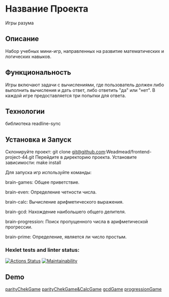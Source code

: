 # Название Проекта

Игры разума

## Описание

Набор учебных мини-игр, направленных на развитие математических и логических навыков.

## Функциональность

Игры включают задачи с вычислениями, где пользователь должен либо выполнить вычисления и дать ответ, либо ответить "да" или "нет". В каждой игре предоставляется три попытки для ответа.

## Технологии

библиотека readline-sync

## Установка и Запуск

Склонируйте проект:
git clone git@github.com:Weadmead/frontend-project-44.git
Перейдите в директорию проекта.
Установите зависимости:
make install

Для запуска игр используйте команды:

brain-games: Общее приветствие.

brain-even: Определение четности числа.

brain-calc: Вычисление арифметического выражения.

brain-gcd: Нахождение наибольшего общего делителя.

brain-progression: Поиск пропущенного числа в арифметической прогрессии.

brain-prime: Определение, является ли число простым.

### Hexlet tests and linter status:

[![Actions Status](https://github.com/Weadmead/frontend-project-44/actions/workflows/hexlet-check.yml/badge.svg)](https://github.com/Weadmead/frontend-project-44/actions)
[![Maintainability](https://api.codeclimate.com/v1/badges/1522e0bd425885e1fd53/maintainability)](https://codeclimate.com/github/Weadmead/frontend-project-44/maintainability)

## Demo

[parityChekGame](https://asciinema.org/a/A9hBKiDqBsERTUZFXNa19pfU7)
[parityChekGame&CalcGame](https://asciinema.org/a/yjHzrvyA3wmHWLFP8sjE9TxRo)
[gcdGame](https://asciinema.org/a/WoChlDi05LELvivyit4hj5Kgn)
[progressionGame](https://asciinema.org/a/K6w7mzq6PbyuaBaIcH7zMcTH2)

